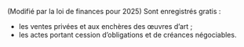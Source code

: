 (Modifié par la loi de finances pour 2025) Sont enregistrés gratis :
- les ventes privées et aux enchères des œuvres d’art ;
- les actes portant cession d’obligations et de créances négociables.